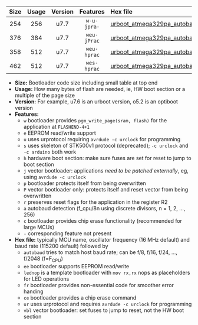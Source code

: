 |Size|Usage|Version|Features|Hex file|
|:-:|:-:|:-:|:-:|:--|
|254|256|u7.7|`w-u-jpra-`|[urboot_atmega329pa_autobaud_lednop_ur_vbl.hex](https://raw.githubusercontent.com/stefanrueger/urboot.hex/main/mcus/atmega329pa/autobaud/urboot_atmega329pa_autobaud_lednop_ur_vbl.hex)|
|376|384|u7.7|`weu-jPrac`|[urboot_atmega329pa_autobaud_ee_lednop_fr_ce_ur_vbl.hex](https://raw.githubusercontent.com/stefanrueger/urboot.hex/main/mcus/atmega329pa/autobaud/urboot_atmega329pa_autobaud_ee_lednop_fr_ce_ur_vbl.hex)|
|358|512|u7.7|`weu-hprac`|[urboot_atmega329pa_autobaud_ee_lednop_fr_ce_ur.hex](https://raw.githubusercontent.com/stefanrueger/urboot.hex/main/mcus/atmega329pa/autobaud/urboot_atmega329pa_autobaud_ee_lednop_fr_ce_ur.hex)|
|462|512|u7.7|`wes-hprac`|[urboot_atmega329pa_autobaud_ee_lednop_fr_ce.hex](https://raw.githubusercontent.com/stefanrueger/urboot.hex/main/mcus/atmega329pa/autobaud/urboot_atmega329pa_autobaud_ee_lednop_fr_ce.hex)|

- **Size:** Bootloader code size including small table at top end
- **Usage:** How many bytes of flash are needed, ie, HW boot section or a multiple of the page size
- **Version:** For example, u7.6 is an urboot version, o5.2 is an optiboot version
- **Features:**
  + `w` bootloader provides `pgm_write_page(sram, flash)` for the application at `FLASHEND-4+1`
  + `e` EEPROM read/write support
  + `u` uses urprotocol requiring `avrdude -c urclock` for programming
  + `s` uses skeleton of STK500v1 protocol (deprecated); `-c urclock` and `-c arduino` both work
  + `h` hardware boot section: make sure fuses are set for reset to jump to boot section
  + `j` vector bootloader: applications *need to be patched externally*, eg, using `avrdude -c urclock`
  + `p` bootloader protects itself from being overwritten
  + `P` vector bootloader only: protects itself and reset vector from being overwritten
  + `r` preserves reset flags for the application in the register R2
  + `a` autobaud detection (f_cpu/8n using discrete divisors, n = 1, 2, ..., 256)
  + `c` bootloader provides chip erase functionality (recommended for large MCUs)
  + `-` corresponding feature not present
- **Hex file:** typically MCU name, oscillator frequency (16 MHz default) and baud rate (115200 default) followed by
  + `autobaud` tries to match host baud rate; can be f/8, f/16, f/24, ..., f/2048 (f=F<sub>CPU</sub>)
  + `ee` bootloader supports EEPROM read/write
  + `lednop` is a template bootloader with `mov rx,rx` nops as placeholders for LED operations
  + `fr` bootloader provides non-essential code for smoother error handing
  + `ce` bootloader provides a chip erase command
  + `ur` uses urprotocol and requires `avrdude -c urclock` for programming
  + `vbl` vector bootloader: set fuses to jump to reset, not the HW boot section
